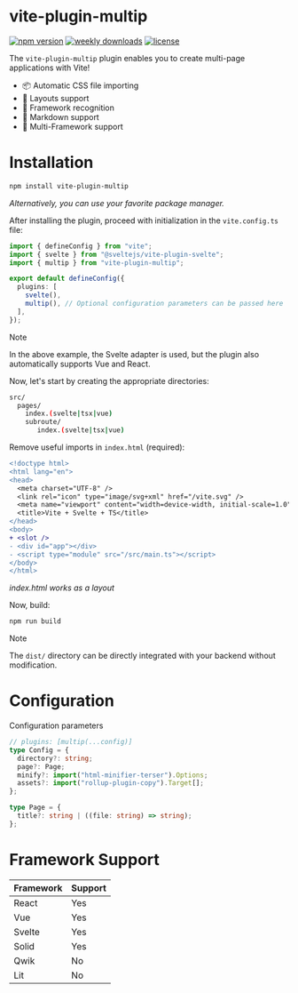# vite-plugin-multip
[![npm version](https://img.shields.io/npm/v/vite-plugin-multip)](https://npmjs.com/package/vite-plugin-multip)
[![weekly downloads](https://img.shields.io/npm/dw/vite-plugin-multip)](https://npmjs.com/package/vite-plugin-multip)
[![license](https://img.shields.io/npm/l/vite-plugin-multip)](https://github.com/vclemenzi/vite-plugin-multip/blob/main/LICENSE)

The `vite-plugin-multip` plugin enables you to create multi-page applications with Vite!

- 📦 Automatic CSS file importing
- 🧬 Layouts support
- 🔎 Framework recognition
- 📝 Markdown support
- 🥏 Multi-Framework support

# Installation

```bash
npm install vite-plugin-multip
```
*Alternatively, you can use your favorite package manager.*

After installing the plugin, proceed with initialization in the `vite.config.ts` file:

```typescript
import { defineConfig } from "vite";
import { svelte } from "@sveltejs/vite-plugin-svelte";
import { multip } from "vite-plugin-multip";

export default defineConfig({
  plugins: [
    svelte(),
    multip(), // Optional configuration parameters can be passed here
  ],
});
```
> [!NOTE] 
> In the above example, the Svelte adapter is used, but the plugin also automatically supports Vue and React.

Now, let's start by creating the appropriate directories:

```bash
src/
  pages/
    index.(svelte|tsx|vue)
    subroute/
       index.(svelte|tsx|vue)
```

Remove useful imports in `index.html` (required):

```diff
<!doctype html>
<html lang="en">
<head>
  <meta charset="UTF-8" />
  <link rel="icon" type="image/svg+xml" href="/vite.svg" />
  <meta name="viewport" content="width=device-width, initial-scale=1.0" />
  <title>Vite + Svelte + TS</title>
</head>
<body>
+ <slot />
- <div id="app"></div>
- <script type="module" src="/src/main.ts"></script>
</body>
</html>
```
*index.html works as a layout*

Now, build:

```bash
npm run build
```

> [!NOTE]
> The `dist/` directory can be directly integrated with your backend without modification.

# Configuration
Configuration parameters

```ts
// plugins: [multip(...config)]
type Config = {
  directory?: string;
  page?: Page;
  minify?: import("html-minifier-terser").Options;
  assets?: import("rollup-plugin-copy").Target[];
};

type Page = {
  title?: string | ((file: string) => string);
};
```

# Framework Support

| Framework | Support |
| --------- | ------- |
| React     | Yes     |
| Vue       | Yes     |
| Svelte    | Yes     |
| Solid     | Yes     |
| Qwik      | No      |
| Lit       | No      |
